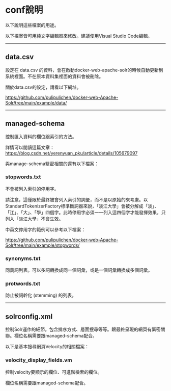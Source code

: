 # conf說明

以下說明這些檔案的用途。

以下檔案皆可用純文字編輯器來修改。建議使用Visual Studio Code編輯。

----

## data.csv

設定在 data.csv 的資料，會在啟動docker-web-apache-solr的時候自動更新到系統裡面。不在原本資料集裡面的資料會被刪除。

關於data.csv的設定，請看以下網址。

https://github.com/pulipulichen/docker-web-Apache-Solr/tree/main/example/data/

----

## managed-schema

控制匯入資料的欄位跟索引的方法。

詳情可以閱讀這篇文章：
https://blog.csdn.net/yerenyuan_pku/article/details/105679097

與manage-schema緊密相關的還有以下檔案：

### stopwords.txt

不會被列入索引的停用字。

請注意，這僅限於最終被會列入索引的詞彙，而不是以原始的來考慮。以StandardTokenizerFactory標準斷詞器來說，「淡江大學」會被分解成「淡」、「江」、「大」、「學」四個字。此時停用字必須一一列入這四個字才能發揮效果，只列入「淡江大學」不會生效。

中英文停用字的範例可以參考以下檔案：

https://github.com/pulipulichen/docker-web-Apache-Solr/tree/main/example/stopwords/

### synonyms.txt

同義詞列表。可以多詞轉換成同一個詞彙，或是一個詞彙轉換成多個詞彙。

### protwords.txt

防止被詞幹化 (stemming) 的列表。

-----

## solrconfig.xml

控制Solr運作的細節。包含排序方式、層面搜尋等等。跟最終呈現的網頁有緊密關聯。欄位名稱需要跟managed-schema配合。

以下是基本搜尋網頁Velocity的相關檔案：

### velocity_display_fields.vm

控制velocity要顯示的欄位、可進階檢索的欄位。

欄位名稱需要跟managed-schema配合。